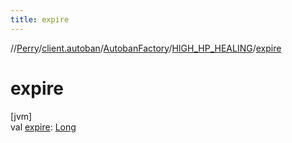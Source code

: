 ```yaml
---
title: expire
---
```

//[Perry](../../../../index.html)/[client.autoban](../../index.html)/[AutobanFactory](../index.html)/[HIGH_HP_HEALING](index.html)/[expire](expire.html)



# expire



[jvm]\
val [expire](expire.html): [Long](https://kotlinlang.org/api/latest/jvm/stdlib/kotlin/-long/index.html)





